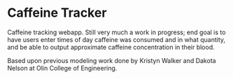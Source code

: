 Caffeine Tracker
================

Caffeine tracking webapp. Still very much a work in progress; end goal is to have users enter times of day caffeine was consumed and in what quantity, and be able to output approximate caffeine concentration in their blood.

Based upon previous modeling work done by Kristyn Walker and Dakota Nelson at Olin College of Engineering.
